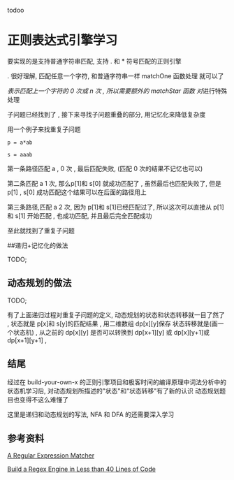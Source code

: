 todoo 

# 正则表达式引擎学习

要实现的是支持普通字符串匹配, 支持 . 和 * 符号匹配的正则引擎

. 很好理解, 匹配任意一个字符, 和普通字符串一样 matchOne 函数处理 就可以了

*表示匹配上一个字符的 0 次或 n 次 , 所以需要额外的 matchStar 函数 对*进行特殊处理

子问题已经找到了 , 接下来寻找子问题重叠的部分, 用记忆化来降低复杂度

用一个例子来找重复子问题

```
p = a*ab

s = aaab
```

第一条路径匹配 a , 0 次 , 最后匹配失败, (匹配 0 次的结果不记忆也可以)

第二条匹配 a 1 次, 那么p[1]和 s[0] 就成功匹配了 , 虽然最后也匹配失败了, 但是 p[1] , s[0] 成功匹配这个结果可以在后面的路径用上

第三条路径,匹配 a 2 次, 因为 p[1]和 s[1]已经匹配过了, 所以这次可以直接从 p[1]和 s[1] 开始匹配 , 也成功匹配, 并且最后完全匹配成功

至此就找到了重复子问题

##递归+记忆化的做法

TODO;

## 动态规划的做法

TODO;

有了上面递归过程对重复子问题的定义, 动态规划的状态和状态转移就一目了然了 , 状态就是 p[x]和 s[y]的匹配结果 , 用二维数组 dp[x][y]保存
状态转移就是(画一个状态机) , 从之前的 dp[x][y] 是否可以转换到 dp[x+1][y] 或 dp[x][y+1]或 dp[x+1][y+1] , 

## 结尾

经过在 build-your-own-x 的正则引擎项目和极客时间的编译原理中词法分析中的状态机学习后, 对动态规划所描述的"状态"和"状态转移"有了新的认识
动态规划题目也变得不这么难懂了

这里是递归和动态规划的写法, NFA 和 DFA 的还需要深入学习

## 参考资料

[A Regular Expression Matcher](https://www.cs.princeton.edu/courses/archive/spr09/cos333/beautiful.html)

[Build a Regex Engine in Less than 40 Lines of Code](https://nickdrane.com/build-your-own-regex/)
